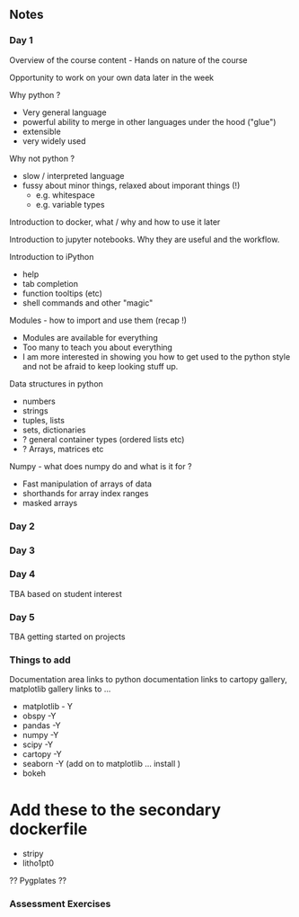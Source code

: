 ## Notes

### Day 1

Overview of the course content - Hands on nature of the course

Opportunity to work on your own data later in the week

Why python ?
  - Very general language
  - powerful ability to merge in other languages under the hood ("glue")
  - extensible
  - very widely used

Why not python ?
  - slow / interpreted language
  - fussy about minor things, relaxed about imporant things (!)
    - e.g. whitespace
    - e.g. variable types

Introduction to docker, what / why and how to use it later

Introduction to jupyter notebooks. Why they are useful and the workflow.

Introduction to iPython

  - help
  - tab completion
  - function tooltips (etc)
  - shell commands and other "magic"

Modules - how to import and use them (recap !)

  - Modules are available for everything
  - Too many to teach you about everything
  - I am more interested in showing you how to get used to the python style and not be afraid to keep looking stuff up.

Data structures in python
  - numbers
  - strings
  - tuples, lists
  - sets, dictionaries
  - ? general container types (ordered lists etc)
  - ? Arrays, matrices etc

Numpy - what does numpy do and what is it for ?

  - Fast manipulation of arrays of data
  - shorthands for array index ranges
  - masked arrays


### Day 2




### Day 3




### Day 4

TBA based on student interest


### Day 5

TBA getting started on projects


### Things to add

Documentation area
 links to python documentation
 links to cartopy gallery, matplotlib gallery
 links to ...

  - matplotlib - Y
  - obspy       -Y
  - pandas      -Y
  - numpy       -Y
  - scipy       -Y
  - cartopy     -Y
  - seaborn     -Y (add on to matplotlib ... install )
  - bokeh

# Add these to the secondary dockerfile
  - stripy
  - litho1pt0

?? Pygplates ?? 


### Assessment Exercises
